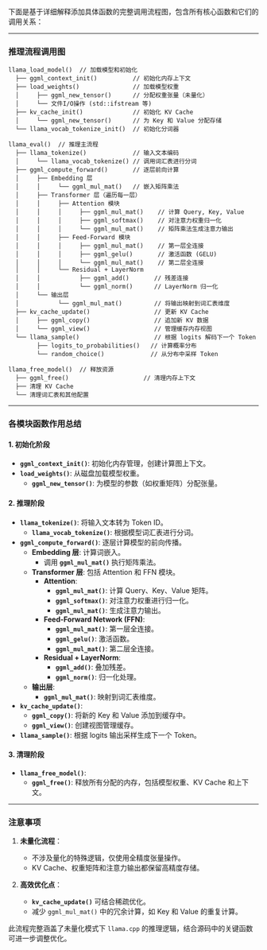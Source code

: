 下面是基于详细解释添加具体函数的完整调用流程图，包含所有核心函数和它们的调用关系：

---

### 推理流程调用图

```plaintext
llama_load_model()  // 加载模型和初始化
  ├── ggml_context_init()          // 初始化内存上下文
  ├── load_weights()               // 加载模型权重
  │     ├── ggml_new_tensor()      // 分配权重张量（未量化）
  │     └── 文件I/O操作 (std::ifstream 等)
  ├── kv_cache_init()              // 初始化 KV Cache
  │     └── ggml_new_tensor()      // 为 Key 和 Value 分配存储
  └── llama_vocab_tokenize_init()  // 初始化分词器

llama_eval()  // 推理主流程
  ├── llama_tokenize()             // 输入文本编码
  │     └── llama_vocab_tokenize() // 调用词汇表进行分词
  ├── ggml_compute_forward()       // 逐层前向计算
  │     ├── Embedding 层
  │     │     └── ggml_mul_mat()   // 嵌入矩阵乘法
  │     ├── Transformer 层（遍历每一层）
  │     │     ├── Attention 模块
  │     │     │     ├── ggml_mul_mat()    // 计算 Query, Key, Value
  │     │     │     ├── ggml_softmax()    // 对注意力权重归一化
  │     │     │     └── ggml_mul_mat()    // 矩阵乘法生成注意力输出
  │     │     ├── Feed-Forward 模块
  │     │     │     ├── ggml_mul_mat()    // 第一层全连接
  │     │     │     ├── ggml_gelu()       // 激活函数 (GELU)
  │     │     │     └── ggml_mul_mat()    // 第二层全连接
  │     │     └── Residual + LayerNorm
  │     │           ├── ggml_add()       // 残差连接
  │     │           └── ggml_norm()      // LayerNorm 归一化
  │     └── 输出层
  │           └── ggml_mul_mat()         // 将输出映射到词汇表维度
  ├── kv_cache_update()                  // 更新 KV Cache
  │     ├── ggml_copy()                  // 追加新 KV 数据
  │     └── ggml_view()                  // 管理缓存内存视图
  └── llama_sample()                     // 根据 logits 解码下一个 Token
        ├── logits_to_probabilities()   // 计算概率分布
        └── random_choice()             // 从分布中采样 Token

llama_free_model()  // 释放资源
  ├── ggml_free()                     // 清理内存上下文
  ├── 清理 KV Cache
  └── 清理词汇表和其他配置
```

---

### 各模块函数作用总结

#### 1. **初始化阶段**
- **`ggml_context_init()`**: 初始化内存管理，创建计算图上下文。
- **`load_weights()`**: 从磁盘加载模型权重。
  - **`ggml_new_tensor()`**: 为模型的参数（如权重矩阵）分配张量。

#### 2. **推理阶段**
- **`llama_tokenize()`**: 将输入文本转为 Token ID。
  - **`llama_vocab_tokenize()`**: 根据模型词汇表进行分词。
- **`ggml_compute_forward()`**: 逐层计算模型的前向传播。
  - **Embedding 层**: 计算词嵌入。
    - 调用 **`ggml_mul_mat()`** 执行矩阵乘法。
  - **Transformer 层**: 包括 Attention 和 FFN 模块。
    - **Attention**:
      - **`ggml_mul_mat()`**: 计算 Query、Key、Value 矩阵。
      - **`ggml_softmax()`**: 对注意力权重进行归一化。
      - **`ggml_mul_mat()`**: 生成注意力输出。
    - **Feed-Forward Network (FFN)**:
      - **`ggml_mul_mat()`**: 第一层全连接。
      - **`ggml_gelu()`**: 激活函数。
      - **`ggml_mul_mat()`**: 第二层全连接。
    - **Residual + LayerNorm**:
      - **`ggml_add()`**: 叠加残差。
      - **`ggml_norm()`**: 归一化处理。
  - **输出层**:
    - **`ggml_mul_mat()`**: 映射到词汇表维度。
- **`kv_cache_update()`**:
  - **`ggml_copy()`**: 将新的 Key 和 Value 添加到缓存中。
  - **`ggml_view()`**: 创建视图管理缓存。
- **`llama_sample()`**: 根据 logits 输出采样生成下一个 Token。

#### 3. **清理阶段**
- **`llama_free_model()`**:
  - **`ggml_free()`**: 释放所有分配的内存，包括模型权重、KV Cache 和上下文。

---

### 注意事项
1. **未量化流程**：
   - 不涉及量化的特殊逻辑，仅使用全精度张量操作。
   - KV Cache、权重矩阵和注意力输出都保留高精度存储。

2. **高效优化点**：
   - **`kv_cache_update()`** 可结合稀疏优化。
   - 减少 `ggml_mul_mat()` 中的冗余计算，如 Key 和 Value 的重复计算。

此流程完整涵盖了未量化模式下 `llama.cpp` 的推理逻辑，结合源码中的关键函数可进一步调整优化。